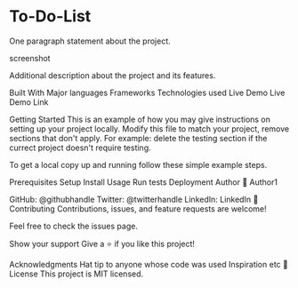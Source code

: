 # To-Do-List

One paragraph statement about the project.

screenshot

Additional description about the project and its features.

Built With
Major languages
Frameworks
Technologies used
Live Demo
Live Demo Link

Getting Started
This is an example of how you may give instructions on setting up your project locally. Modify this file to match your project, remove sections that don't apply. For example: delete the testing section if the currect project doesn't require testing.

To get a local copy up and running follow these simple example steps.

Prerequisites
Setup
Install
Usage
Run tests
Deployment
Author
:bust_in_silhouette: Author1

GitHub: @githubhandle
Twitter: @twitterhandle
LinkedIn: LinkedIn
:handshake: Contributing
Contributions, issues, and feature requests are welcome!

Feel free to check the issues page.

Show your support
Give a :star: if you like this project!

Acknowledgments
Hat tip to anyone whose code was used
Inspiration
etc
:memo: License
This project is MIT licensed.